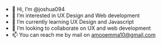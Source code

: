 - 👋 Hi, I’m @joshua094
- 👀 I’m interested in UX Design and Web development
- 🌱 I’m currently learning UX Design and Javascript
- 💞️ I’m looking to collaborate on UX and web development
- 📫 You can reach me by mail on amooemma10@gmail.com

<!---
joshua094/joshua094 is a ✨ special ✨ repository because its `README.md` (this file) appears on your GitHub profile.
You can click the Preview link to take a look at your changes.
--->
